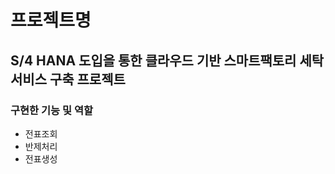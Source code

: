 # 프로젝트명
## S/4 HANA 도입을 통한 클라우드 기반 스마트팩토리 세탁 서비스 구축 프로젝트 <WISHWASH>
### 구현한 기능 및 역할  
  - 전표조회
  - 반제처리
  - 전표생성
  
 
